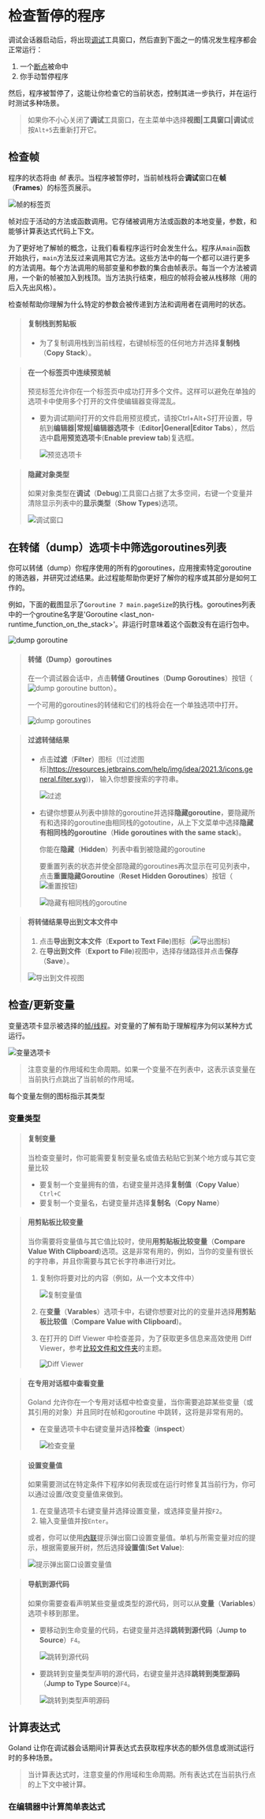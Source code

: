 # 检查暂停的程序

调试会话器启动后，将出现[调试](https://www.jetbrains.com/help/go/debug-tool-window.html)工具窗口，然后直到下面之一的情况发生程序都会正常运行：

1. 一个[断点](断点.md)被命中
2. 你手动暂停程序

然后，程序被暂停了，这能让你检查它的当前状态，控制其进一步执行，并在运行时测试多种场景。

> 如果你不小心关闭了**调试**工具窗口，在主菜单中选择**视图|工具窗口|调试**或按`Alt+5`去重新打开它。

## 检查帧

程序的状态将由 *帧* 表示。当程序被暂停时，当前帧栈将会**调试**窗口在**帧**（**Frames**）的标签页展示。

![帧的标签页](https://resources.jetbrains.com/help/img/idea/2021.3/go_debug_examining_frames_tab.png)

帧对应于活动的方法或函数调用。它存储被调用方法或函数的本地变量，参数，和能够计算表达式代码上下文。

为了更好地了解帧的概念，让我们看看程序运行时会发生什么。程序从`main`函数开始执行，`main`方法反过来调用其它方法。这些方法中的每一个都可以进行更多的方法调用。每个方法调用的局部变量和参数的集合由帧表示。每当一个方法被调用，一个新的帧被加入到栈顶。当方法执行结束，相应的帧将会被从栈移除（用的后入先出风格）。

检查帧帮助你理解为什么特定的参数会被传递到方法和调用者在调用时的状态。

> #### 复制栈到剪贴板
>
> - 为了复制调用栈到当前线程，右键帧标签的任何地方并选择**复制栈**（**Copy Stack**）。

> #### 在一个标签页中连续预览帧
>
> 预览标签允许你在一个标签页中成功打开多个文件。这样可以避免在单独的选项卡中使用多个打开的文件使编辑器变得混乱。
>
> - 要为调试期间打开的文件启用预览模式，请按Ctrl+Alt+S打开设置，导航到**编辑器|常规|编辑器选项卡**（**Editor|General|Editor Tabs**），然后选中**启用预览选项卡**(**Enable preview tab**)复选框。
>
>   ![预览选项卡](https://resources.jetbrains.com/help/img/idea/2021.3/go_debugger_the_preview_tab.animated.gif)

> #### 隐藏对象类型
>
> 如果对象类型在**调试**（**Debug**)工具窗口占据了太多空间，右键一个变量并清除显示列表中的**显示类型**（**Show Types**)选项。
>
> ![调试窗口](https://resources.jetbrains.com/help/img/idea/2021.3/go_debug_hide_object_types.png)

## 在转储（dump）选项卡中筛选goroutines列表

你可以转储（dump）你程序使用的所有的goroutines，应用搜索特定goroutine的筛选器，并研究过滤结果。此过程能帮助你更好了解你的程序或其部分是如何工作的。

例如，下面的截图显示了`Goroutine 7 main.pageSize`的执行栈。goroutines列表中的一个groutine名字是'Goroutine<ID> <last_non-runtime_function_on_the_stack>'。非运行时意味着这个函数没有在运行包中。

![dump goroutine](https://resources.jetbrains.com/help/img/idea/2021.3/go_execution_stack.png)

> #### 转储（Dump）goroutines
>
> 在一个调试器会话中，点击**转储 Groutines**（**Dump Goroutines**）按钮（![dump goroutine button](https://resources.jetbrains.com/help/img/idea/2021.3/icons.actions.dump.svg)）。
>
> 一个可用的goroutines的转储和它们的栈将会在一个单独选项中打开。
>
> ![dump goroutines](https://resources.jetbrains.com/help/img/idea/2021.3/go_dump_goroutines.png)

> #### 过滤转储结果
>
> - 点击**过滤**（**Filter**）图标（![过滤图标]https://resources.jetbrains.com/help/img/idea/2021.3/icons.general.filter.svg))， 输入你想要搜索的字符串。
>
>   ![过滤](https://resources.jetbrains.com/help/img/idea/2021.3/go_using_filter_icon.png)
>
> - 右键你想要从列表中排除的goroutine并选择**隐藏goroutine**，要隐藏所有和选择的goroutine由相同栈的gotoutine，从上下文菜单中选择**隐藏有相同栈的goroutine**（**Hide goroutines with the same stack**)。
>
>   你能在**隐藏**（**Hidden**）列表中看到被隐藏的goroutine
>
>   要重置列表的状态并使全部隐藏的goroutines再次显示在可见列表中，点击**重置隐藏Goroutine**（**Reset Hidden Goroutines**）按钮（![重置按钮](https://resources.jetbrains.com/help/img/idea/2021.3/icons.general.reset.svg))
>
>   ![隐藏有相同栈的goroutine](https://resources.jetbrains.com/help/img/idea/2021.3/go_hide_goroutine.png)

> #### 将转储结果导出到文本文件中
>
> 1. 点击**导出到文本文件**（**Export to Text File**)图标（![导出图标](https://resources.jetbrains.com/help/img/idea/2021.3/icons.toolbarDecorator.export.svg))
> 2. 在**导出到文件**（**Export to File**)视图中，选择存储路径并点击**保存**（**Save**）。
>
> ![导出到文件视图](https://resources.jetbrains.com/help/img/idea/2021.3/go_export_dump_results_into_a_text_file.png)

## 检查/更新变量

变量选项卡显示被选择的[帧/线程](#检查帧)。对变量的了解有助于理解程序为何以某种方式运行。

![变量选项卡](https://resources.jetbrains.com/help/img/idea/2021.3/go_debug_examining_variables_panel.png)

> 注意变量的作用域和生命周期。如果一个变量不在列表中，这表示该变量在当前执行点跳出了当前帧的作用域。

每个变量左侧的图标指示其类型

### 变量类型

> #### 复制变量
>
> 当检查变量时，你可能需要复制变量名或值去粘贴它到某个地方或与其它变量比较
>
> - 要复制一个变量拥有的值，右键变量并选择**复制值**（**Copy Value**）`Ctrl+C`
> - 要复制一个变量名，右键变量并选择**复制名**（**Copy Name**）

> #### 用剪贴板比较变量
>
> 当你需要将变量值与其它值比较时，使用**用剪贴板比较变量**（**Compare Value With Clipboard**)选项。这是非常有用的，例如，当你的变量有很长的字符串，并且你需要与其它长字符串进行对比。
>
> 1. 复制你将要对比的内容（例如，从一个文本文件中）
>
>    ![复制变量值](https://resources.jetbrains.com/help/img/idea/2021.3/debug_examining_compare_1.png)
>
> 2. 在**变量**（**Varables**）选项卡中，右键你想要对比的的变量并选择**用剪贴板比较值**（**Compare Value with Clipboard**)。
>
> 3. 在打开的 Diff Viewer 中检查差异，为了获取更多信息来高效使用 Diff Viewer，参考[比较文件和文件夹](https://www.jetbrains.com/help/go/comparing-files-and-folders.html)的主题。
>
>    ![Diff Viewer](https://resources.jetbrains.com/help/img/idea/2021.3/debug_examining_compare_2.png)

> #### 在专用对话框中查看变量
>
> Goland 允许你在一个专用对话框中检查变量，当你需要追踪某些变量（或其引用的对象）并且同时在帧和goroutine 中跳转，这将是非常有用的。
>
> - 在变量选项卡中右键变量并选择**检查**（**inspect**）
>
>   ![检查变量](https://resources.jetbrains.com/help/img/idea/2021.3/debug_examining_inspect_dialog.png)

> #### 设置变量值
>
> 如果需要测试在特定条件下程序如何表现或在运行时修复其当前行为，你可以通过设置/改变变量值来做到。
>
> 1. 在变量选项卡右键变量并选择设置变量，或选择变量并按`F2`。
> 2. 输入变量值并按`Enter`。
>
> 或者，你可以使用[内联](https://www.jetbrains.com/help/go/examining-suspended-program.html#inline-view)提示弹出窗口设置变量值。单机与所需变量对应的提示，根据需要展开树，然后选择**设置值**(**Set Value**):
>
> ![提示弹出窗口设置变量值](https://resources.jetbrains.com/help/img/idea/2021.3/go_debug_interactive_inline_hint_setvalue.png)

> #### 导航到源代码
>
> 如果你需要查看声明某些变量或类型的源代码，则可以从**变量**（**Variables**）选项卡移到那里。
>
> - 要移动到生命变量的代码，右键变量并选择**跳转到源代码**（**Jump to Source**）`F4`。
>
>   ![跳转到源代码](https://resources.jetbrains.com/help/img/idea/2021.3/go_debug_examining_jump_to_source.png)
>
> - 要跳转到变量类型声明的源代码，右键变量并选择**跳转到类型源码**（**Jump to Type Source**)`F4`。
>
>   ![跳转到类型声明源码](https://resources.jetbrains.com/help/img/idea/2021.3/go_debug_examining_jump_to_type.png)

## 计算表达式

Goland 让你在调试器会话期间计算表达式去获取程序状态的额外信息或测试运行时的多种场景。

> 当计算表达式时，注意变量的作用域和生命周期。所有表达式在当前执行点的上下文中被计算。

### 在编辑器中计算简单表达式



